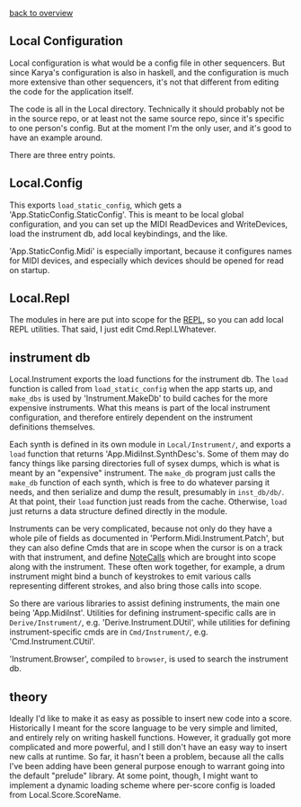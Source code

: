 [back to overview](overview.md.html#karya)

## Local Configuration

Local configuration is what would be a config file in other sequencers.  But
since Karya's configuration is also in haskell, and the configuration is
much more extensive than other sequencers, it's not that different from editing
the code for the application itself.

The code is all in the Local directory.  Technically it should probably not be
in the source repo, or at least not the same source repo, since it's specific
to one person's config.  But at the moment I'm the only user, and it's good to
have an example around.

There are three entry points.

## Local.Config

This exports `load_static_config`, which gets a
'App.StaticConfig.StaticConfig'.  This is meant to be local global
configuration, and you can set up the MIDI ReadDevices and WriteDevices,
load the instrument db, add local keybindings, and the like.

'App.StaticConfig.Midi' is especially important, because it configures names
for MIDI devices, and especially which devices should be opened for read on
startup.

## Local.Repl

The modules in here are put into scope for the [REPL](repl.md.html), so you can
add local REPL utilities.  That said, I just edit Cmd.Repl.LWhatever.

## instrument db

Local.Instrument exports the load functions for the instrument db.  The `load`
function is called from `load_static_config` when the app starts up, and
`make_dbs` is used by 'Instrument.MakeDb' to build caches for the more
expensive instruments.  What this means is part of the local instrument
configuration, and therefore entirely dependent on the instrument definitions
themselves.

Each synth is defined in its own module in `Local/Instrument/`, and exports a
`load` function that returns 'App.MidiInst.SynthDesc's.  Some of them may do
fancy things like parsing directories full of sysex dumps, which is what is
meant by an "expensive" instrument.  The `make_db` program just calls the
`make_db` function of each synth, which is free to do whatever parsing it
needs, and then serialize and dump the result, presumably in `inst_db/db/`.  At
that point, their `load` function just reads from the cache.  Otherwise, `load`
just returns a data structure defined directly in the module.

Instruments can be very complicated, because not only do they have a whole pile
of fields as documented in 'Perform.Midi.Instrument.Patch', but they can also
define Cmds that are in scope when the cursor is on a track with that
instrument, and define [NoteCalls](derivation.md.html#calls) which are brought
into scope along with the instrument.  These often work together, for example,
a drum instrument might bind a bunch of keystrokes to emit various calls
representing different strokes, and also bring those calls into scope.

So there are various libraries to assist defining instruments, the main one
being 'App.MidiInst'.  Utilities for defining instrument-specific calls are in
`Derive/Instrument/`, e.g. 'Derive.Instrument.DUtil', while utilities for
defining instrument-specific cmds are in `Cmd/Instrument/`, e.g.
'Cmd.Instrument.CUtil'.

'Instrument.Browser', compiled to `browser`, is used to search the instrument
db.

## theory

Ideally I'd like to make it as easy as possible to insert new code into a
score.  Historically I meant for the score language to be very simple and
limited, and entirely rely on writing haskell functions.  However, it gradually
got more complicated and more powerful, and I still don't have an easy way to
insert new calls at runtime.  So far, it hasn't been a problem, because all the
calls I've been adding have been general purpose enough to warrant going into
the default "prelude" library.  At some point, though, I might want to
implement a dynamic loading scheme where per-score config is loaded from
Local.Score.ScoreName.
